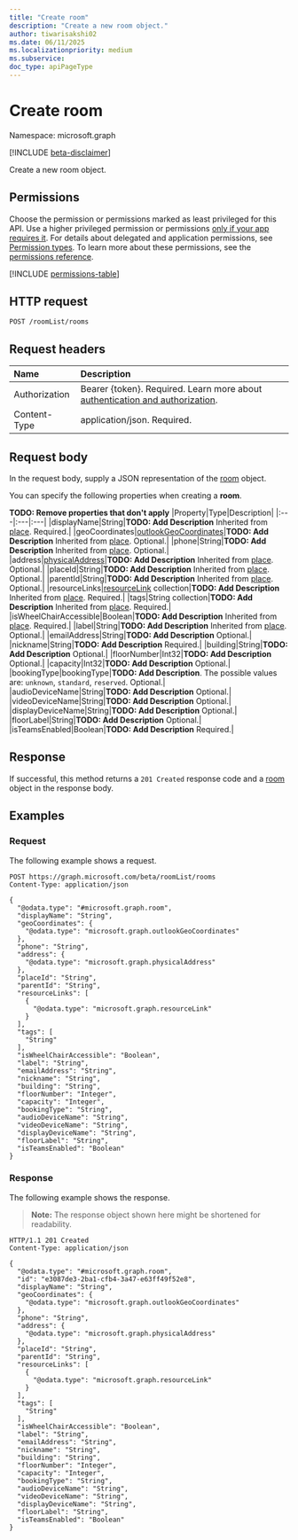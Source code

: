 ```yaml
---
title: "Create room"
description: "Create a new room object."
author: tiwarisakshi02
ms.date: 06/11/2025
ms.localizationpriority: medium
ms.subservice:
doc_type: apiPageType
---
```


# Create room

Namespace: microsoft.graph

[!INCLUDE [beta-disclaimer](../../includes/beta-disclaimer.md)]

Create a new room object.

## Permissions

Choose the permission or permissions marked as least privileged for this API. Use a higher privileged permission or permissions [only if your app requires it](/graph/permissions-overview#best-practices-for-using-microsoft-graph-permissions). For details about delegated and application permissions, see [Permission types](/graph/permissions-overview#permission-types). To learn more about these permissions, see the [permissions reference](/graph/permissions-reference).

<!-- {
  "blockType": "permissions",
  "name": "roomlist-post-rooms-permissions"
}
-->
[!INCLUDE [permissions-table](../includes/permissions/roomlist-post-rooms-permissions.md)]

## HTTP request

<!-- {
  "blockType": "ignored"
}
-->
``` http
POST /roomList/rooms
```

## Request headers

|Name|Description|
|:---|:---|
|Authorization|Bearer {token}. Required. Learn more about [authentication and authorization](/graph/auth/auth-concepts).|
|Content-Type|application/json. Required.|

## Request body

In the request body, supply a JSON representation of the [room](../resources/room.md) object.

You can specify the following properties when creating a **room**.

**TODO: Remove properties that don't apply**
|Property|Type|Description|
|:---|:---|:---|
|displayName|String|**TODO: Add Description** Inherited from [place](../resources/place.md). Required.|
|geoCoordinates|[outlookGeoCoordinates](../resources/outlookgeocoordinates.md)|**TODO: Add Description** Inherited from [place](../resources/place.md). Optional.|
|phone|String|**TODO: Add Description** Inherited from [place](../resources/place.md). Optional.|
|address|[physicalAddress](../resources/physicaladdress.md)|**TODO: Add Description** Inherited from [place](../resources/place.md). Optional.|
|placeId|String|**TODO: Add Description** Inherited from [place](../resources/place.md). Optional.|
|parentId|String|**TODO: Add Description** Inherited from [place](../resources/place.md). Optional.|
|resourceLinks|[resourceLink](../resources/resourcelink.md) collection|**TODO: Add Description** Inherited from [place](../resources/place.md). Required.|
|tags|String collection|**TODO: Add Description** Inherited from [place](../resources/place.md). Required.|
|isWheelChairAccessible|Boolean|**TODO: Add Description** Inherited from [place](../resources/place.md). Required.|
|label|String|**TODO: Add Description** Inherited from [place](../resources/place.md). Optional.|
|emailAddress|String|**TODO: Add Description** Optional.|
|nickname|String|**TODO: Add Description** Required.|
|building|String|**TODO: Add Description** Optional.|
|floorNumber|Int32|**TODO: Add Description** Optional.|
|capacity|Int32|**TODO: Add Description** Optional.|
|bookingType|bookingType|**TODO: Add Description**. The possible values are: `unknown`, `standard`, `reserved`. Optional.|
|audioDeviceName|String|**TODO: Add Description** Optional.|
|videoDeviceName|String|**TODO: Add Description** Optional.|
|displayDeviceName|String|**TODO: Add Description** Optional.|
|floorLabel|String|**TODO: Add Description** Optional.|
|isTeamsEnabled|Boolean|**TODO: Add Description** Required.|



## Response

If successful, this method returns a `201 Created` response code and a [room](../resources/room.md) object in the response body.

## Examples

### Request

The following example shows a request.
<!-- {
  "blockType": "request",
  "name": "create_room_from_"
}
-->
``` http
POST https://graph.microsoft.com/beta/roomList/rooms
Content-Type: application/json

{
  "@odata.type": "#microsoft.graph.room",
  "displayName": "String",
  "geoCoordinates": {
    "@odata.type": "microsoft.graph.outlookGeoCoordinates"
  },
  "phone": "String",
  "address": {
    "@odata.type": "microsoft.graph.physicalAddress"
  },
  "placeId": "String",
  "parentId": "String",
  "resourceLinks": [
    {
      "@odata.type": "microsoft.graph.resourceLink"
    }
  ],
  "tags": [
    "String"
  ],
  "isWheelChairAccessible": "Boolean",
  "label": "String",
  "emailAddress": "String",
  "nickname": "String",
  "building": "String",
  "floorNumber": "Integer",
  "capacity": "Integer",
  "bookingType": "String",
  "audioDeviceName": "String",
  "videoDeviceName": "String",
  "displayDeviceName": "String",
  "floorLabel": "String",
  "isTeamsEnabled": "Boolean"
}
```


### Response

The following example shows the response.
>**Note:** The response object shown here might be shortened for readability.
<!-- {
  "blockType": "response",
  "truncated": true,
  "@odata.type": "microsoft.graph.room"
}
-->
``` http
HTTP/1.1 201 Created
Content-Type: application/json

{
  "@odata.type": "#microsoft.graph.room",
  "id": "e3087de3-2ba1-cfb4-3a47-e63ff49f52e8",
  "displayName": "String",
  "geoCoordinates": {
    "@odata.type": "microsoft.graph.outlookGeoCoordinates"
  },
  "phone": "String",
  "address": {
    "@odata.type": "microsoft.graph.physicalAddress"
  },
  "placeId": "String",
  "parentId": "String",
  "resourceLinks": [
    {
      "@odata.type": "microsoft.graph.resourceLink"
    }
  ],
  "tags": [
    "String"
  ],
  "isWheelChairAccessible": "Boolean",
  "label": "String",
  "emailAddress": "String",
  "nickname": "String",
  "building": "String",
  "floorNumber": "Integer",
  "capacity": "Integer",
  "bookingType": "String",
  "audioDeviceName": "String",
  "videoDeviceName": "String",
  "displayDeviceName": "String",
  "floorLabel": "String",
  "isTeamsEnabled": "Boolean"
}
```

